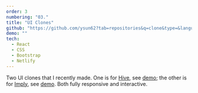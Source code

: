 ```yaml
---
order: 3
numbering: "03."
title: "UI Clones"
github: "https://github.com/ysun62?tab=repositories&q=clone&type=&language="
demo: ""
tech:
  - React
  - CSS
  - Bootstrap
  - Netlify
---
```


Two UI clones that I recently made. One is for [Hive](https://thehive.ai/), see [demo](https://hiveclone.netlify.app/); the other is for [Imply](https://imply.io/product/), see [demo](https://implyclone.netlify.app/). Both fully responsive and interactive.
